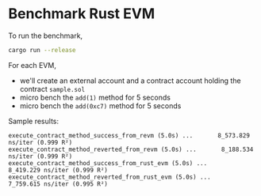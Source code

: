 # Benchmark Rust EVM



To run the benchmark, 

``` bash
cargo run --release
```

For each EVM, 
* we'll create an external account and a contract account holding the contract `sample.sol`
* micro bench the `add(1)` method for 5 seconds
* micro bench the `add(0xc7)` method for 5 seconds


Sample results:

``` text
execute_contract_method_success_from_revm (5.0s) ...       8_573.829 ns/iter (0.999 R²)
execute_contract_method_reverted_from_revm (5.0s) ...       8_188.534 ns/iter (0.999 R²)
execute_contract_method_success_from_rust_evm (5.0s) ...       8_419.229 ns/iter (0.999 R²)
execute_contract_method_reverted_from_rust_evm (5.0s) ...       7_759.615 ns/iter (0.995 R²)
```
